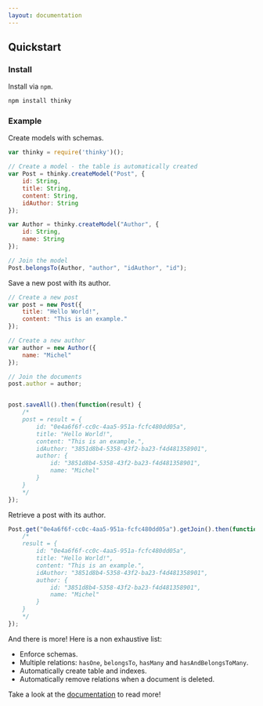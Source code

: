 ```yaml
---
layout: documentation
---
```


## Quickstart

### Install

Install via `npm`.

```bash
npm install thinky
```

### Example

Create models with schemas.

```javascript
var thinky = require('thinky')();

// Create a model - the table is automatically created
var Post = thinky.createModel("Post", {
    id: String,
    title: String,
    content: String,
    idAuthor: String
}); 

var Author = thinky.createModel("Author", {
    id: String,
    name: String
});

// Join the model
Post.belongsTo(Author, "author", "idAuthor", "id");
```

Save a new post with its author.

```js
// Create a new post
var post = new Post({
    title: "Hello World!",
    content: "This is an example."
});

// Create a new author
var author = new Author({
    name: "Michel"
});

// Join the documents
post.author = author;


post.saveAll().then(function(result) {
    /*
    post = result = {
        id: "0e4a6f6f-cc0c-4aa5-951a-fcfc480dd05a",
        title: "Hello World!",
        content: "This is an example.",
        idAuthor: "3851d8b4-5358-43f2-ba23-f4d481358901",
        author: {
            id: "3851d8b4-5358-43f2-ba23-f4d481358901",
            name: "Michel"
        }
    }
    */
});
```

Retrieve a post with its author.

```js
Post.get("0e4a6f6f-cc0c-4aa5-951a-fcfc480dd05a").getJoin().then(function(result) {
    /*
    result = {
        id: "0e4a6f6f-cc0c-4aa5-951a-fcfc480dd05a",
        title: "Hello World!",
        content: "This is an example.",
        idAuthor: "3851d8b4-5358-43f2-ba23-f4d481358901",
        author: {
            id: "3851d8b4-5358-43f2-ba23-f4d481358901",
            name: "Michel"
        }
    }
    */
});
```

And there is more! Here is a non exhaustive list:

- Enforce schemas.
- Multiple relations: `hasOne`, `belongsTo`, `hasMany` and `hasAndBelongsToMany`.
- Automatically create table and indexes.
- Automatically remove relations when a document is deleted.

Take a look at the <a href="/documentation/thinky">documentation</a> to read more!

